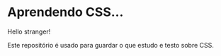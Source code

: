 # Aprendendo CSS...

Hello stranger!

Este repositório é usado para guardar o que estudo e testo sobre CSS.
